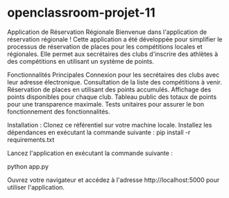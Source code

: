 # openclassroom-projet-11
Application de Réservation Régionale
Bienvenue dans l'application de réservation régionale ! Cette application a été développée pour simplifier le processus de réservation de places pour les compétitions locales et régionales. Elle permet aux secrétaires des clubs d'inscrire des athlètes à des compétitions en utilisant un système de points.

Fonctionnalités Principales
Connexion pour les secrétaires des clubs avec leur adresse électronique.
Consultation de la liste des compétitions à venir.
Réservation de places en utilisant des points accumulés.
Affichage des points disponibles pour chaque club.
Tableau public des totaux de points pour une transparence maximale.
Tests unitaires pour assurer le bon fonctionnement des fonctionnalités.

Installation : 
Clonez ce référentiel sur votre machine locale.
Installez les dépendances en exécutant la commande suivante :
pip install -r requirements.txt

Lancez l'application en exécutant la commande suivante :

python app.py

Ouvrez votre navigateur et accédez à l'adresse http://localhost:5000 pour utiliser l'application.



